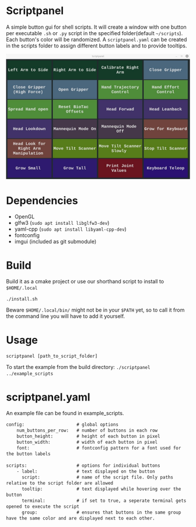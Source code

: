 # Scriptpanel

A simple button gui for shell scripts.
It will create a window with one button per executable `.sh` or `.py` script in the specified folder(default `~/scripts`). Each button's color will be randomized.
A `scriptpanel.yaml` can be created in the scripts folder to assign different button labels and to provide tooltips.

![screenshot](resources/window.jpg "screenshot")

# Dependencies
 - OpenGL
 - glfw3 (`sudo apt install libglfw3-dev`)
 - yaml-cpp (`sudo apt install libyaml-cpp-dev`)
 - fontconfig
 - imgui (included as git submodule)

# Build

Build it as a cmake project or use our shorthand script to install to `$HOME/.local`

```
./install.sh
```

Beware `$HOME/.local/bin/` might not be in your `$PATH` yet, so to call it from the command line you will have to add it yourself.

# Usage
```
scriptpanel [path_to_script_folder]
```
To start the example from the build directory:
```./scriptpanel ../example_scripts```

# scriptpanel.yaml

An example file can be found in example_scripts.
```
config:                    # global options
    num_buttons_per_row:   # number of buttons in each row
    button_height:         # height of each button in pixel
    button_width:          # width of each button in pixel
    font:                  # fontconfig pattern for a font used for the button labels

scripts:                   # options for individual buttons
    - label:               # text displayed on the button
      script:              # name of the script file. Only paths relative to the script folder are allowed
      tooltip:             # text displayed while hovering over the button
      terminal:            # if set to true, a seperate terminal gets opened to execute the script
      group:               # ensures that buttons in the same group have the same color and are displayed next to each other.
```
